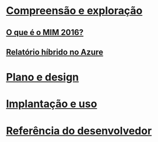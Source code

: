 # [Compreensão e exploração](microsoft-identity-manager-2016.md)
## [O que é o MIM 2016?](microsoft-identity-manager-2016.md)
## [Relatório híbrido no Azure](identity-manager-hybrid-reporting-azure.md)
# [Plano e design](/microsoft-identity-manager/PlanDesign/microsoft-identity-manager-2016-supported-platforms)
# [Implantação e uso](/microsoft-identity-manager/DeployUse/microsoft-identity-manager-deploy)
# [Referência do desenvolvedor](/microsoft-identity-manager/reference/microsoft-identity-manager-2016-developer-reference)


<!--HONumber=Mar16_HO5-->


